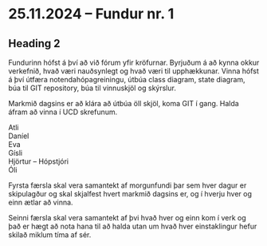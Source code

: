 # 25.11.2024 – Fundur nr. 1
## Heading 2

Fundurinn hófst á því að við fórum yfir kröfurnar. Byrjuðum á að kynna okkur verkefnið, hvað væri nauðsynlegt og hvað væri til upphækkunar. 
Vinna hófst á því útfæra notendahópagreiningu, útbúa class diagram, state diagram, búa til GIT repository, búa til vinnuskjöl og skýrslur.

  
Markmið dagsins er að klára að útbúa öll skjöl, koma GIT í gang. Halda áfram að vinna í UCD skrefunum.


Atli  
Daníel  
Eva  
Gísli  
Hjörtur –  Hópstjóri  
Óli



Fyrsta færsla skal vera samantekt af morgunfundi þar sem hver dagur er skipulagður og skal skjalfest hvert markmið dagsins er, og í hverju hver og einn ætlar að vinna.


Seinni færsla skal vera samantekt af þvi hvað hver og einn kom í verk og það er hægt að nota hana til að halda utan um hvað hver einstaklingur hefur skilað miklum tíma af sér.
